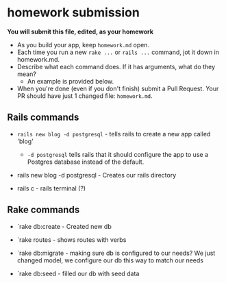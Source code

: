 # homework submission

**You will submit this file, edited, as your homework**

* As you build your app, keep `homework.md` open.  
* Each time you run a new `rake ...` or `rails ...` command, jot it down in homework.md.  
* Describe what each command does.  If it has arguments, what do they mean?
  * An example is provided below.
* When you're done (even if you don't finish) submit a Pull Request.  Your PR should have just 1 changed file: `homework.md`.


## Rails commands

* `rails new blog -d postgresql` - tells rails to create a new app called 'blog'
  * `-d postgresql` tells rails that it should configure the app to use a Postgres database instead of the default.

* rails new blog -d postgresql - Creates our rails directory
* rails c - rails terminal (?)






## Rake commands

* `rake db:create - Created new db
* `rake routes - shows routes with verbs
* `rake db:migrate - making sure db is configured to our needs? We just changed model, we configure our db this way to match our needs

* `rake db:seed - filled our db with seed data
